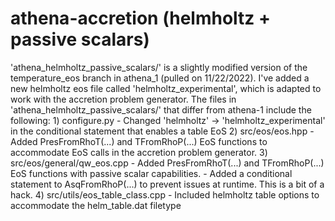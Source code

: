 # athena-accretion (helmholtz + passive scalars)
'athena_helmholtz_passive_scalars/' is a slightly modified version of the temperature_eos branch in athena_1 (pulled on 11/22/2022).
I've added a new helmholtz eos file called 'helmholtz_experimental', which is adapted to work with the accretion problem generator.
The files in 'athena_helmholtz_passive_scalars/' that differ from athena-1 include the following:
	1) configure.py
		- Changed 'helmholtz' -> 'helmholtz_experimental' in the conditional statement that enables a table EoS
	2) src/eos/eos.hpp
		- Added PresFromRhoT(...) and TFromRhoP(...) EoS functions to accommodate EoS calls in the accretion problem generator.
	3) src/eos/general/qw_eos.cpp
		- Added PresFromRhoT(...) and TFromRhoP(...) EoS functions with passive scalar capabilities.
		- Added a conditional statement to AsqFromRhoP(...) to prevent issues at runtime. This is a bit of a hack.
	4) src/utils/eos_table_class.cpp
		- Included helmholtz table options to accommodate the helm_table.dat filetype


